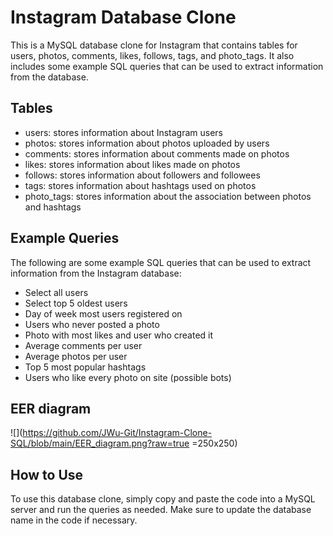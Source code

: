 # Instagram Database Clone
This is a MySQL database clone for Instagram that contains tables for users, photos, comments, likes, follows, tags, and photo_tags. It also includes some example SQL queries that can be used to extract information from the database.


## Tables
- users: stores information about Instagram users
- photos: stores information about photos uploaded by users
- comments: stores information about comments made on photos
- likes: stores information about likes made on photos
- follows: stores information about followers and followees
- tags: stores information about hashtags used on photos
- photo_tags: stores information about the association between photos and hashtags


## Example Queries
The following are some example SQL queries that can be used to extract information from the Instagram database:

- Select all users
- Select top 5 oldest users
- Day of week most users registered on
- Users who never posted a photo
- Photo with most likes and user who created it
- Average comments per user
- Average photos per user
- Top 5 most popular hashtags
- Users who like every photo on site (possible bots)


## EER diagram

![](https://github.com/JWu-Git/Instagram-Clone-SQL/blob/main/EER_diagram.png?raw=true =250x250)

## How to Use
To use this database clone, simply copy and paste the code into a MySQL server and run the queries as needed. Make sure to update the database name in the code if necessary.
